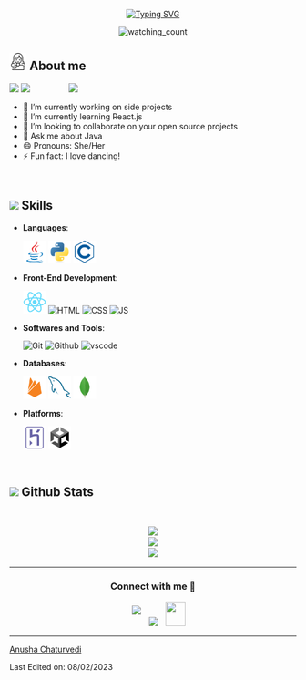 ﻿
<p align="center">
<a style="margin:auto;" href="https://git.io/typing-svg"><img src="https://readme-typing-svg.demolab.com?font=Poppins&weight=800&pause=50&size=33&color=FC6C85&width=370&height=100&lines=Hi+%2C+I'm+Anusha+%F0%9F%91%8B" alt="Typing SVG" /></a>
</p>
<p align="center"> 
<img src="https://komarev.com/ghpvc/?username=anusha-c18&color=FF9999" alt="watching_count" />
 </p>
	
## <picture><img src = "woman.png" width =30px height="30px"></picture> **About me**

<picture> <img align="right" src="https://mir-s3-cdn-cf.behance.net/project_modules/disp/601014116770475.6068beff4640a.gif" width = 400px></picture>
 <p align="left">
  <img src="https://img.shields.io/badge/Focus-Full%20Stack%20Development-FE7D6A" />
  <img src="https://img.shields.io/badge/Languages-English, Hindi-FE7D6A" />
</p>

- 🔭 I’m currently working on side projects
- 🌱 I’m currently learning React.js
- 👯 I’m looking to collaborate on your open source projects
- 💬 Ask me about Java
- 😄 Pronouns: She/Her
- ⚡ Fun fact: I love dancing!

<br>

## <img src="https://media2.giphy.com/media/QssGEmpkyEOhBCb7e1/giphy.gif?cid=ecf05e47a0n3gi1bfqntqmob8g9aid1oyj2wr3ds3mg700bl&rid=giphy.gif" width ="25"><b> Skills</b>

<p align="center">

- **Languages**:
    
     <img src="https://github.com/devicons/devicon/blob/master/icons/java/java-original.svg" width="40" height="40" alt="java"/>
     <img src="https://github.com/devicons/devicon/blob/master/icons/python/python-original.svg" width="40" height="40"alt="python" />
     <img src="https://github.com/devicons/devicon/blob/master/icons/c/c-line.svg" width="40" height="40"alt="c" />
  
- **Front-End Development**:
	
	
   <img src="https://github.com/devicons/devicon/blob/master/icons/react/react-original.svg" width="40" height="40" alt="react.js" />
   <img src="https://user-images.githubusercontent.com/64439609/212556407-f122dc0e-901c-4df7-960f-29a3b52c5349.png" width="40" height="40" alt="HTML" />
   <img src="https://user-images.githubusercontent.com/64439609/212556203-47a51702-fec1-4275-bafb-6afdea15b092.png" width="40" height="40" alt="CSS" />
   <img src="https://user-images.githubusercontent.com/64439609/212556085-e6f8391a-6f25-43d5-8bfe-818167047cfb.png" width="40" height="40" alt="JS"/>



- **Softwares and Tools**:

    <img src="https://user-images.githubusercontent.com/64439609/212556685-de9a7c04-31b0-43b6-af39-7c82ac13b321.png" width="40" height="40" alt="Git"/>
    <img src="https://user-images.githubusercontent.com/64439609/212556741-81407849-82c8-4926-854f-820e8a644375.png" width="40" height="40" alt="Github"/>
    <img src="https://user-images.githubusercontent.com/64439609/212556802-77a65ec1-aa71-4272-b603-1a57d1914678.png" width="40" height="40" alt="vscode"/>



- **Databases**:

    <img src="https://github.com/devicons/devicon/blob/master/icons/firebase/firebase-plain.svg" width="40" height="40" alt="firebase realtime database"/>
    <img src="https://github.com/devicons/devicon/blob/master/icons/mysql/mysql-original.svg" width="40" height="40" alt="mysql"/>
    <img src="https://github.com/devicons/devicon/blob/master/icons/mongodb/mongodb-original.svg" width="40" height="40" alt="mongodb"/>



- **Platforms**:

    <img src="https://github.com/devicons/devicon/blob/master/icons/heroku/heroku-original.svg" width="40" height="40" alt="heroku"/>
    <img src="https://github.com/devicons/devicon/blob/master/icons/unity/unity-original.svg" width="40" height="40" alt="unity3d"/>

 

<br>
</p>

## <img src="https://media.giphy.com/media/iY8CRBdQXODJSCERIr/giphy.gif" width="35"><b> Github Stats </b>
<br>

<div align="center">

![](https://github-readme-stats.vercel.app/api?username=anusha-c18&theme=buefy&hide_border=false&include_all_commits=true&count_private=true)<br/>
![](https://github-readme-streak-stats.herokuapp.com/?user=anusha-c18&theme=buefy&hide_border=false)<br/>
![](https://github-readme-stats.vercel.app/api/top-langs/?username=anusha-c18&theme=buefy&hide_border=false&include_all_commits=true&count_private=true&layout=compact)
	
</a>
</div>



-----

<h3 align="center" >Connect with me 🤝 </h3>

<p align="center">

 <div align="center"  class="icons-social" style="margin-left: 10px;">
        <a href="https://in.linkedin.com/in/anusha18" target="_blank" >
			<img src="https://img.icons8.com/doodle/40/000000/linkedin--v2.png" style="margin-left: 10px;margin-bottom:20px;" ></a>
        <a style="margin-left: 10px;margin-bottom:20px;" href="https://www.github.com/anusha-c18" target="_blank" >
		<img src="https://img.icons8.com/doodle/40/000000/github--v1.png"></a>
           <a style="margin-left: 10px;margin-bottom:20px;" href="mailto:anushachaturvedi18@gmail.com" target="_blank" >
		<img src="https://img.icons8.com/doodle/2x/gmail-new.png" style=" width:35px; height:43px;"></a>
      </div>

</p>


	

</div>

------
[Anusha Chaturvedi](https://github.com/anusha-c18)

Last Edited on: 08/02/2023
